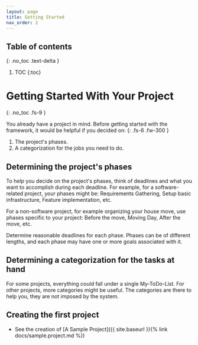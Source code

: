 ```yaml
---
layout: page
title: Getting Started
nav_order: 2
---
```


## Table of contents
{: .no_toc .text-delta }

1. TOC
{:toc}
   
# Getting Started With Your Project
{: .no_toc .fs-9 }

You already have a project in mind. Before getting started with the framework,
it would be helpful if you decided on:
{: .fs-6 .fw-300 }

1. The project's phases.
1. A categorization for the jobs you need to do.

## Determining the project's phases
To help you decide on the project's phases, think of deadlines and what you want to accomplish during each deadline. For example, for a software-related project, your phases might be: Requirements Gathering, Setup basic infrastructure, Feature implementation, etc.

For a non-software project, for example organizing your house move, use phases specific to your project: Before the move, Moving Day, After the move, etc.

Determine reasonable deadlines for each phase. Phases can be of different lengths, and each phase may have one or more goals associated with it.

## Determining a categorization for the tasks at hand
For some projects, everything could fall under a single My-ToDo-List. 
For other projects, more categories might be useful. The categories are there to help you, 
they are not imposed by the system.

## Creating the first project

- See the creation of [A Sample Project]({{ site.baseurl }}{% link docs/sample.project.md %})